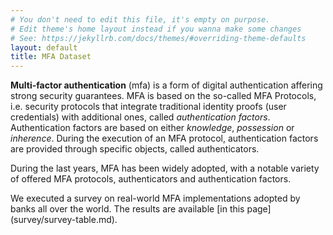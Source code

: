 ```yaml
---
# You don't need to edit this file, it's empty on purpose.
# Edit theme's home layout instead if you wanna make some changes
# See: https://jekyllrb.com/docs/themes/#overriding-theme-defaults
layout: default
title: MFA Dataset
---
```


**Multi-factor authentication** (mfa) is a form of digital authentication affering strong security guarantees.
MFA is based on the so-called MFA Protocols, i.e. security protocols that integrate traditional identity proofs (user credentials) with additional ones, called *authentication factors*.
Authentication factors are based on either *knowledge*, *possession* or *inherence*. 
During the execution of an MFA protocol, authentication factors are provided through specific
objects, called authenticators.

During the last years, MFA has been widely adopted, with a notable variety of offered MFA protocols, authenticators and authentication factors.

<div style="font size:16pt">
We executed a survey on real-world MFA implementations adopted by banks all over the world.
The results are available [in this page](survey/survey-table.md).
</div>